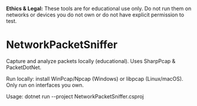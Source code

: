 **Ethics & Legal:** These tools are for educational use only. Do not run them on networks or devices you do not own or do not have explicit permission to test.

# NetworkPacketSniffer
Capture and analyze packets locally (educational). Uses SharpPcap & PacketDotNet.

Run locally: install WinPcap/Npcap (Windows) or libpcap (Linux/macOS). Only run on interfaces you own.

Usage:
dotnet run --project NetworkPacketSniffer.csproj
